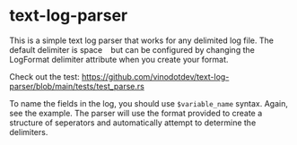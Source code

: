 # text-log-parser
This is a simple text log parser that works for any delimited log file.
The default delimiter is space ` ` but can be configured by changing the LogFormat delimiter attribute when you create your format.

Check out the test: https://github.com/vinodotdev/text-log-parser/blob/main/tests/test_parse.rs

To name the fields in the log, you should use `$variable_name` syntax.  Again, see the example.  The parser will use the format provided to create a structure of seperators and automatically attempt to determine the delimiters.
